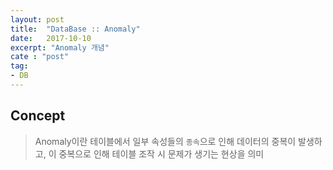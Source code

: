 ```yaml
---
layout: post
title:  "DataBase :: Anomaly"
date:   2017-10-10
excerpt: "Anomaly 개념"
cate : "post"
tag:
- DB
---
```


## Concept

> Anomaly이란 테이블에서 일부 속성들의 `종속`으로 인해 데이터의 중복이 발생하고, 이 중복으로 인해 테이블 조작 시 문제가 생기는 현상을 의미


